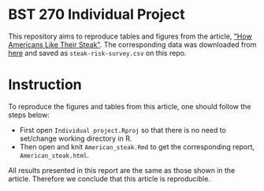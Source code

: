 # BST 270 Individual Project

This repository aims to reproduce tables and figures from the article, ["How Americans Like Their Steak"](https://fivethirtyeight.com/features/how-americans-like-their-steak/). The corresponding data was downloaded from [here](https://github.com/fivethirtyeight/data/blob/master/steak-survey/steak-risk-survey.csv) and saved as `steak-risk-survey.csv` on this repo. 

# Instruction

To reproduce the figures and tables from this article, one should follow the steps below:

* First open `Individual project.Rproj` so that there is no need to set/change working directory in R. 
* Then open and knit `American_steak.Rmd` to get the corresponding report, `American_steak.html`. 

All results presented in this report are the same as those shown in the article. Therefore we conclude that this article is reproducible. 

